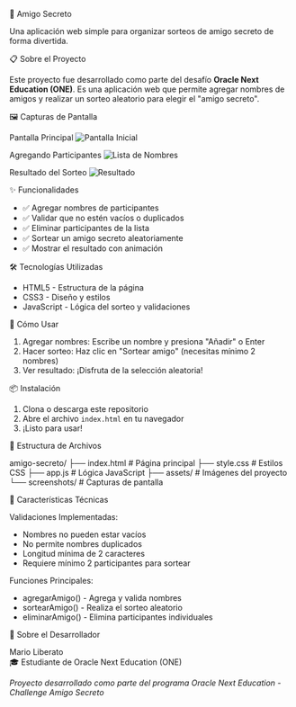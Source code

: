 🎁 Amigo Secreto

Una aplicación web simple para organizar sorteos de amigo secreto de forma divertida.

📋 Sobre el Proyecto

Este proyecto fue desarrollado como parte del desafío **Oracle Next Education (ONE)**. Es una aplicación web que permite agregar nombres de amigos y realizar un sorteo aleatorio para elegir el "amigo secreto".

🖼️ Capturas de Pantalla

Pantalla Principal
![Pantalla Inicial](screenshots/pantalla-inicial.PNG)

Agregando Participantes
![Lista de Nombres](screenshots/lista-nombres.PNG)

Resultado del Sorteo
![Resultado](screenshots/resultado-sorteo.PNG)

✨ Funcionalidades

- ✅ Agregar nombres de participantes
- ✅ Validar que no estén vacíos o duplicados
- ✅ Eliminar participantes de la lista
- ✅ Sortear un amigo secreto aleatoriamente
- ✅ Mostrar el resultado con animación

🛠️ Tecnologías Utilizadas

- HTML5 - Estructura de la página
- CSS3 - Diseño y estilos
- JavaScript - Lógica del sorteo y validaciones

🚀 Cómo Usar

1. Agregar nombres: Escribe un nombre y presiona "Añadir" o Enter
2. Hacer sorteo: Haz clic en "Sortear amigo" (necesitas mínimo 2 nombres)
3. Ver resultado: ¡Disfruta de la selección aleatoria!

📦 Instalación

1. Clona o descarga este repositorio
2. Abre el archivo `index.html` en tu navegador
3. ¡Listo para usar!



📁 Estructura de Archivos

amigo-secreto/
├── index.html     # Página principal
├── style.css      # Estilos CSS
├── app.js         # Lógica JavaScript
├── assets/        # Imágenes del proyecto
└── screenshots/   # Capturas de pantalla


🎯 Características Técnicas

Validaciones Implementadas:
- Nombres no pueden estar vacíos
- No permite nombres duplicados
- Longitud mínima de 2 caracteres
- Requiere mínimo 2 participantes para sortear

Funciones Principales:
- agregarAmigo() - Agrega y valida nombres
- sortearAmigo() - Realiza el sorteo aleatorio
- eliminarAmigo() - Elimina participantes individuales

🤝 Sobre el Desarrollador

Mario Liberato  
🎓 Estudiante de Oracle Next Education (ONE)


*Proyecto desarrollado como parte del programa Oracle Next Education - Challenge Amigo Secreto*
